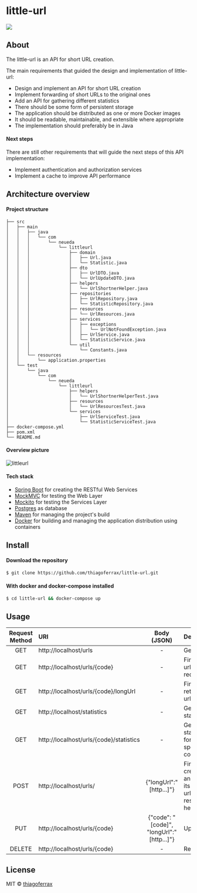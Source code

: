 # little-url
> 

<a href="https://opensource.org/licenses/MIT"><img src="https://img.shields.io/badge/License-MIT-blue.svg"></a>

## About

The little-url is an API for short URL creation.  

The main requirements that guided the design and implementation of little-url:
*	Design and implement an API for short URL creation
*	Implement forwarding of short URLs to the original ones
*	Add an API for gathering different statistics
*	There should be some form of persistent storage
*	The application should be distributed as one or more Docker images
*	It should be readable, maintainable, and extensible where appropriate
*	The implementation should preferably be in Java

#### Next steps

There are still other requirements that will guide the next steps of this API implementation:
* Implement authentication and authorization services
* Implement a cache to improve API performance

## Architecture overview

#### Project structure
```
├── src
│   ├── main
│   │   ├── java
│   │   │   └── com
│   │   │       └── neueda
│   │   │           └── littleurl
│   │   │               ├── domain
│   │   │               │   ├── Url.java
│   │   │               │   └── Statistic.java
│   │   │               ├── dto
│   │   │               │   ├── UrlDTO.java
│   │   │               │   └── UrlUpdateDTO.java
│   │   │               ├── helpers
│   │   │               │   └── UrlShortnerHelper.java
│   │   │               ├── repositories
│   │   │               │   ├── UrlRepository.java
│   │   │               │   └── StatisticRepository.java
│   │   │               ├── resources
│   │   │               │   └── UrlResources.java
│   │   │               ├── services
│   │   │               │   ├── exceptions
│   │   │               │   │   └── UrlNotFoundException.java
│   │   │               │   ├── UrlService.java
│   │   │               │   └── StatisticService.java
│   │   │               └── util
│   │   │                   └── Constants.java
│   │   └── resources
│   │       └── application.properties
│   └── test
│       └── java
│           └── com
│               └── neueda
│                   └── littleurl
│                       ├── helpers
│                       │   └── UrlShortnerHelperTest.java
│                       ├── resources
│                       │   └── UrlResourcesTest.java
│                       └── services
│                           ├── UrlServiceTest.java
│                           └── StatisticServiceTest.java              
├── docker-compose.yml
├── pom.xml
└── README.md
```
#### Overview picture

![littleurl](https://user-images.githubusercontent.com/43149895/57924497-97869180-787b-11e9-9a1e-49f299b7922a.png)

#### Tech stack
* [Spring Boot](http://spring.io/projects/spring-boot) for creating the RESTful Web Services
* [MockMVC](https://spring.io/guides/gs/testing-web/) for testing the Web Layer
* [Mockito](https://site.mockito.org/) for testing the Services Layer
* [Postgres](https://www.postgresql.org/) as database
* [Maven](https://maven.apache.org/) for managing the project's build
* [Docker](https://www.docker.com/) for building and managing the application distribution using containers 

## Install
#### Download the repository
```sh
$ git clone https://github.com/thiagoferrax/little-url.git
```
#### With docker and docker-compose installed
```sh
$ cd little-url && docker-compose up
```
## Usage

Request Method | URI | Body (JSON) | Description |  
:---: | :--- | :---: | :--- |
GET | http://localhost/urls | - | Get all urls | 
GET | http://localhost/urls/{code} | - | Find long url and redirect | 
GET | http://localhost/urls/{code}/longUrl | - | Find and return long url | 
GET | http://localhost/statistics | - | Get all statistics |
GET | http://localhost/urls/{code}/statistics | - | Get the statistics for an specific url code |
POST | http://localhost/urls/ | {"longUrl":"[http...]"} | Find or create url and return its shorten url in response headers | 
PUT | http://localhost/urls/{code} | {"code": "[code]", "longUrl":"[http...]"} | Update url | 
DELETE | http://localhost/urls/{code} | - | Remove url | 

## License

MIT © [thiagoferrax](https://github.com/thiagoferrax)
